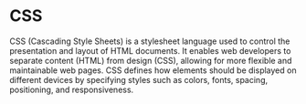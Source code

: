 # CSS

CSS (Cascading Style Sheets) is a stylesheet language used to control the presentation and layout of HTML documents. It enables web developers to separate content (HTML) from design (CSS), allowing for more flexible and maintainable web pages. CSS defines how elements should be displayed on different devices by specifying styles such as colors, fonts, spacing, positioning, and responsiveness. 
